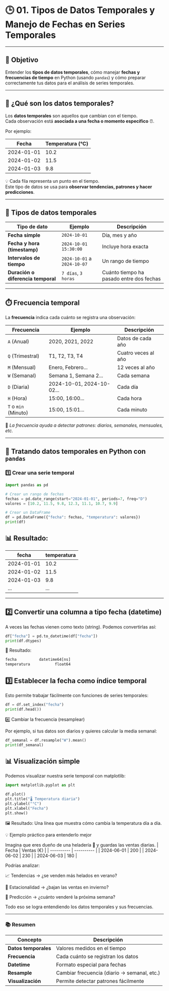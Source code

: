 # 🕒 01. Tipos de Datos Temporales y Manejo de Fechas en Series Temporales

---

## 🎯 Objetivo
Entender los **tipos de datos temporales**, cómo manejar **fechas y frecuencias de tiempo** en Python (usando `pandas`) y cómo preparar correctamente tus datos para el análisis de series temporales.

---

## 🧩 ¿Qué son los datos temporales?

Los **datos temporales** son aquellos que cambian con el tiempo.  
Cada observación está **asociada a una fecha o momento específico** ⏰.

Por ejemplo:

| Fecha       | Temperatura (°C) |
|--------------|------------------|
| 2024-01-01   | 10.2             |
| 2024-01-02   | 11.5             |
| 2024-01-03   | 9.8              |

💡 Cada fila representa un punto en el tiempo.  
Este tipo de datos se usa para **observar tendencias, patrones y hacer predicciones**.

---

## 📆 Tipos de datos temporales

| Tipo de dato | Ejemplo | Descripción |
|---------------|----------|-------------|
| **Fecha simple** | `2024-10-01` | Día, mes y año |
| **Fecha y hora (timestamp)** | `2024-10-01 15:30:00` | Incluye hora exacta |
| **Intervalos de tiempo** | `2024-10-01` a `2024-10-07` | Un rango de tiempo |
| **Duración o diferencia temporal** | `7 días`, `3 horas` | Cuánto tiempo ha pasado entre dos fechas |

---

## ⏱️ Frecuencia temporal

La **frecuencia** indica cada cuánto se registra una observación:

| Frecuencia | Ejemplo | Descripción |
|-------------|----------|-------------|
| `A` (Anual) | 2020, 2021, 2022 | Datos de cada año |
| `Q` (Trimestral) | T1, T2, T3, T4 | Cuatro veces al año |
| `M` (Mensual) | Enero, Febrero... | 12 veces al año |
| `W` (Semanal) | Semana 1, Semana 2... | Cada semana |
| `D` (Diaria) | 2024-10-01, 2024-10-02... | Cada día |
| `H` (Hora) | 15:00, 16:00... | Cada hora |
| `T` o `min` (Minuto) | 15:00, 15:01... | Cada minuto |

🧠 *La frecuencia ayuda a detectar patrones: diarios, semanales, mensuales, etc.*

---

## 🐍 Tratando datos temporales en Python con `pandas`

### 1️⃣ Crear una serie temporal

```python
import pandas as pd

# Crear un rango de fechas
fechas = pd.date_range(start="2024-01-01", periods=7, freq="D")
valores = [10.2, 11.5, 9.8, 12.3, 11.1, 10.7, 9.9]

# Crear un DataFrame
df = pd.DataFrame({"fecha": fechas, "temperatura": valores})
print(df)

```
 ## 📊 Resultado:

| fecha      | temperatura |
| ---------- | ----------- |
| 2024-01-01 | 10.2        |
| 2024-01-02 | 11.5        |
| 2024-01-03 | 9.8         |
| ...        | ...         |
---
## 2️⃣ Convertir una columna a tipo fecha (datetime)

A veces las fechas vienen como texto (string).
Podemos convertirlas así:

```python
df["fecha"] = pd.to_datetime(df["fecha"])
print(df.dtypes)

```
📎 Resultado:
```python
fecha          datetime64[ns]
temperatura           float64


```

## 3️⃣ Establecer la fecha como índice temporal

Esto permite trabajar fácilmente con funciones de series temporales:

```python
df = df.set_index("fecha")
print(df.head())

```
4️⃣ Cambiar la frecuencia (resamplear)

Por ejemplo, si tus datos son diarios y quieres calcular la media semanal:

```python
df_semanal = df.resample("W").mean()
print(df_semanal)


```
## 📊 Visualización simple

Podemos visualizar nuestra serie temporal con matplotlib:

```python
import matplotlib.pyplot as plt

df.plot()
plt.title("🌡️ Temperatura diaria")
plt.ylabel("°C")
plt.xlabel("Fecha")
plt.show()

```
🖼️ Resultado:
Una línea que muestra cómo cambia la temperatura día a día.

💡 Ejemplo práctico para entenderlo mejor

Imagina que eres dueño de una heladería 🍦
y guardas las ventas diarias.
| Fecha      | Ventas (€) |
| ---------- | ---------- |
| 2024-06-01 | 200        |
| 2024-06-02 | 230        |
| 2024-06-03 | 180        |

Podrías analizar:

📈 Tendencias → ¿se venden más helados en verano?

🔁 Estacionalidad → ¿bajan las ventas en invierno?

🔮 Predicción → ¿cuánto venderé la próxima semana?

Todo eso se logra entendiendo los datos temporales y sus frecuencias.

---
### 📚 Resumen

| Concepto             | Descripción                                 |
| -------------------- | ------------------------------------------- |
| **Datos temporales** | Valores medidos en el tiempo                |
| **Frecuencia**       | Cada cuánto se registran los datos          |
| **Datetime**         | Formato especial para fechas                |
| **Resample**         | Cambiar frecuencia (diario → semanal, etc.) |
| **Visualización**    | Permite detectar patrones fácilmente        |




